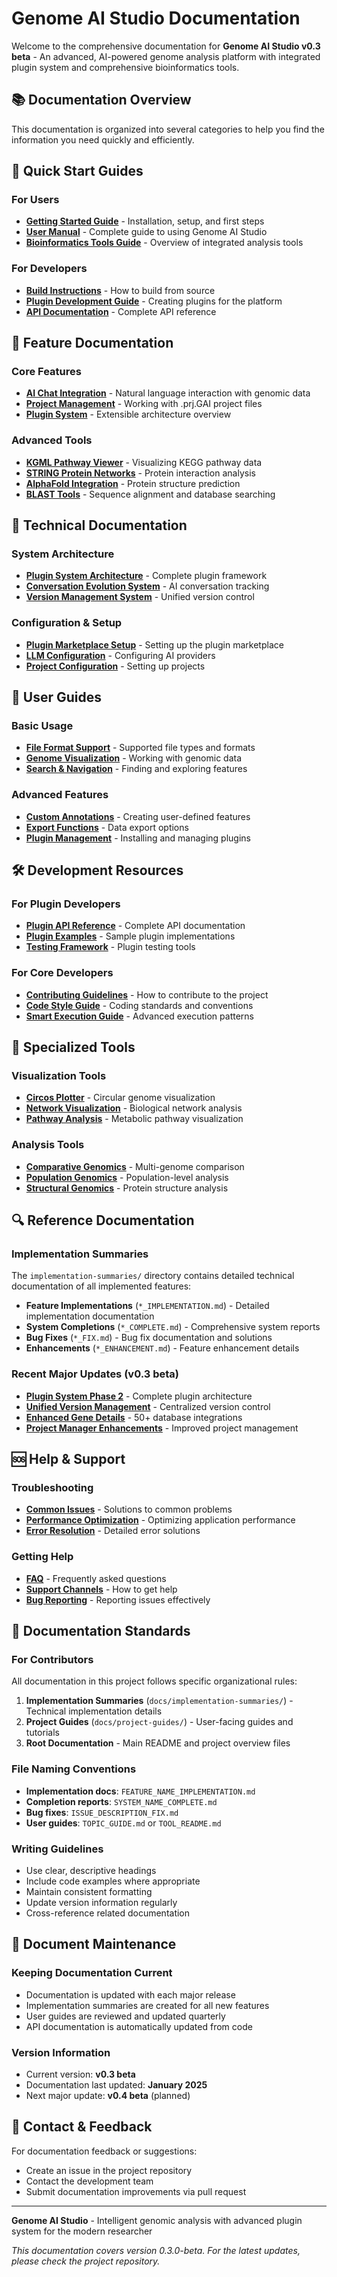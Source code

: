 # Genome AI Studio Documentation

Welcome to the comprehensive documentation for **Genome AI Studio v0.3 beta** - An advanced, AI-powered genome analysis platform with integrated plugin system and comprehensive bioinformatics tools.

## 📚 Documentation Overview

This documentation is organized into several categories to help you find the information you need quickly and efficiently.

## 🚀 Quick Start Guides

### For Users
- **[Getting Started Guide](project-guides/GETTING_STARTED.md)** - Installation, setup, and first steps
- **[User Manual](project-guides/USER_MANUAL.md)** - Complete guide to using Genome AI Studio
- **[Bioinformatics Tools Guide](project-guides/BIOINFORMATICS_TOOLS_README.md)** - Overview of integrated analysis tools

### For Developers
- **[Build Instructions](project-guides/build-instructions.md)** - How to build from source
- **[Plugin Development Guide](project-guides/PLUGIN_DEVELOPMENT_GUIDE.md)** - Creating plugins for the platform
- **[API Documentation](project-guides/API_DOCUMENTATION.md)** - Complete API reference

## 🎯 Feature Documentation

### Core Features
- **[AI Chat Integration](../README.md#ai-powered-assistant)** - Natural language interaction with genomic data
- **[Project Management](../README.md#project-management)** - Working with .prj.GAI project files
- **[Plugin System](../README.md#advanced-plugin-system)** - Extensible architecture overview

### Advanced Tools
- **[KGML Pathway Viewer](../README.md#kgml-pathway-viewer)** - Visualizing KEGG pathway data
- **[STRING Protein Networks](../README.md#string-protein-networks)** - Protein interaction analysis
- **[AlphaFold Integration](implementation-summaries/ALPHAFOLD_INTEGRATION_IMPLEMENTATION.md)** - Protein structure prediction
- **[BLAST Tools](BLAST_GUIDE.md)** - Sequence alignment and database searching

## 🔧 Technical Documentation

### System Architecture
- **[Plugin System Architecture](implementation-summaries/PLUGIN_SYSTEM_PHASE2_COMPLETE.md)** - Complete plugin framework
- **[Conversation Evolution System](implementation-summaries/CONVERSATION_EVOLUTION_SYSTEM_COMPLETE.md)** - AI conversation tracking
- **[Version Management System](implementation-summaries/UNIFIED_VERSION_MANAGEMENT_IMPLEMENTATION.md)** - Unified version control

### Configuration & Setup
- **[Plugin Marketplace Setup](project-guides/PLUGIN_MARKETPLACE_SERVER_SETUP.md)** - Setting up the plugin marketplace
- **[LLM Configuration](../README.md#ai-assistant-setup)** - Configuring AI providers
- **[Project Configuration](../README.md#project-structure)** - Setting up projects

## 📖 User Guides

### Basic Usage
- **[File Format Support](../README.md#file-format-support)** - Supported file types and formats
- **[Genome Visualization](../README.md#genome-visualization)** - Working with genomic data
- **[Search & Navigation](../README.md#navigation)** - Finding and exploring features

### Advanced Features
- **[Custom Annotations](../README.md#custom-annotations)** - Creating user-defined features
- **[Export Functions](../README.md#export-capabilities)** - Data export options
- **[Plugin Management](project-guides/PLUGIN_MARKETPLACE_USAGE_GUIDE.md)** - Installing and managing plugins

## 🛠️ Development Resources

### For Plugin Developers
- **[Plugin API Reference](project-guides/PLUGIN_API_REFERENCE.md)** - Complete API documentation
- **[Plugin Examples](project-guides/PLUGIN_EXAMPLES.md)** - Sample plugin implementations
- **[Testing Framework](implementation-summaries/PLUGIN_TEST_FRAMEWORK_IMPLEMENTATION.md)** - Plugin testing tools

### For Core Developers
- **[Contributing Guidelines](project-guides/CONTRIBUTING.md)** - How to contribute to the project
- **[Code Style Guide](project-guides/CODE_STYLE_GUIDE.md)** - Coding standards and conventions
- **[Smart Execution Guide](SMART_EXECUTION_GUIDE.md)** - Advanced execution patterns

## 🧪 Specialized Tools

### Visualization Tools
- **[Circos Plotter](project-guides/CIRCOS_PLOTTER_README.md)** - Circular genome visualization
- **[Network Visualization](implementation-summaries/BIOLOGICAL_NETWORKS_PLUGIN_IMPLEMENTATION.md)** - Biological network analysis
- **[Pathway Analysis](implementation-summaries/METABOLIC_PATHWAYS_PLUGIN_IMPLEMENTATION.md)** - Metabolic pathway visualization

### Analysis Tools
- **[Comparative Genomics](implementation-summaries/COMPARATIVE_GENOMICS_PLUGIN_IMPLEMENTATION.md)** - Multi-genome comparison
- **[Population Genomics](implementation-summaries/POPULATION_GENOMICS_PLUGIN_IMPLEMENTATION.md)** - Population-level analysis
- **[Structural Genomics](implementation-summaries/STRUCTURAL_GENOMICS_PLUGIN_IMPLEMENTATION.md)** - Protein structure analysis

## 🔍 Reference Documentation

### Implementation Summaries
The `implementation-summaries/` directory contains detailed technical documentation of all implemented features:

- **Feature Implementations** (`*_IMPLEMENTATION.md`) - Detailed implementation documentation
- **System Completions** (`*_COMPLETE.md`) - Comprehensive system reports
- **Bug Fixes** (`*_FIX.md`) - Bug fix documentation and solutions
- **Enhancements** (`*_ENHANCEMENT.md`) - Feature enhancement details

### Recent Major Updates (v0.3 beta)
- **[Plugin System Phase 2](implementation-summaries/PLUGIN_SYSTEM_PHASE2_COMPLETE.md)** - Complete plugin architecture
- **[Unified Version Management](implementation-summaries/UNIFIED_VERSION_MANAGEMENT_IMPLEMENTATION.md)** - Centralized version control
- **[Enhanced Gene Details](implementation-summaries/ENHANCED_GENE_DETAILS_IMPLEMENTATION.md)** - 50+ database integrations
- **[Project Manager Enhancements](implementation-summaries/PROJECT_MANAGER_ENHANCED_IMPLEMENTATION.md)** - Improved project management

## 🆘 Help & Support

### Troubleshooting
- **[Common Issues](project-guides/TROUBLESHOOTING_GUIDE.md)** - Solutions to common problems
- **[Performance Optimization](project-guides/PERFORMANCE_GUIDE.md)** - Optimizing application performance
- **[Error Resolution](project-guides/ERROR_RESOLUTION_GUIDE.md)** - Detailed error solutions

### Getting Help
- **[FAQ](project-guides/FAQ.md)** - Frequently asked questions
- **[Support Channels](project-guides/SUPPORT.md)** - How to get help
- **[Bug Reporting](project-guides/BUG_REPORTING.md)** - Reporting issues effectively

## 📝 Documentation Standards

### For Contributors
All documentation in this project follows specific organizational rules:

1. **Implementation Summaries** (`docs/implementation-summaries/`) - Technical implementation details
2. **Project Guides** (`docs/project-guides/`) - User-facing guides and tutorials
3. **Root Documentation** - Main README and project overview files

### File Naming Conventions
- **Implementation docs**: `FEATURE_NAME_IMPLEMENTATION.md`
- **Completion reports**: `SYSTEM_NAME_COMPLETE.md`
- **Bug fixes**: `ISSUE_DESCRIPTION_FIX.md`
- **User guides**: `TOPIC_GUIDE.md` or `TOOL_README.md`

### Writing Guidelines
- Use clear, descriptive headings
- Include code examples where appropriate
- Maintain consistent formatting
- Update version information regularly
- Cross-reference related documentation

## 🔄 Document Maintenance

### Keeping Documentation Current
- Documentation is updated with each major release
- Implementation summaries are created for all new features
- User guides are reviewed and updated quarterly
- API documentation is automatically updated from code

### Version Information
- Current version: **v0.3 beta**
- Documentation last updated: **January 2025**
- Next major update: **v0.4 beta** (planned)

## 📧 Contact & Feedback

For documentation feedback or suggestions:
- Create an issue in the project repository
- Contact the development team
- Submit documentation improvements via pull request

---

**Genome AI Studio** - Intelligent genomic analysis with advanced plugin system for the modern researcher

*This documentation covers version 0.3.0-beta. For the latest updates, please check the project repository.* 